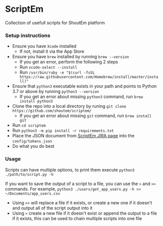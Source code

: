 # ScriptEm

Collection of usefull scripts for ShoutEm platform

### Setup instructions
* Ensure you have `Xcode` installed
  * If not, install it via the App Store
* Ensure you have `brew` installed by running `brew --version`
  * If you get an error, perform the following 2 steps
  * Run `xcode-select --install`
  * Run `/usr/bin/ruby -e "$(curl -fsSL https://raw.githubusercontent.com/Homebrew/install/master/install)"`
* Ensure that `python3` executable exists in your path and points to Python 3.7 or above by running `python3 --version`
  * If you get an error about missing `python3` command, run `brew install python3`
* Clone the repo into a local directory by runing `git clone https://github.com/shoutem/scriptem/`
  * If you get an error about missing `git` command, run `brew install git`
* Run `cd scriptem`
* Run `python3 -m pip install -r requirements.txt`
* Place the JSON document from [ScriptEm JIRA page](https://fiveminutes.jira.com/wiki/spaces/SE/pages/744816647/ScriptEm) into the `config/tokens.json`
* Do what you do best

### Usage

Scripts can have multiple options, to print them execute `python3 ./path/to/script.py -h`

If you want to save the output of a script to a file, you can use the `>` and `>>` commands. For example, `python3 ./users/get_app_users.py -h >> ~/Documents/app_users.csv`
* Using `>>` will replace a file if it exists, or create a new one if it doesn't and output all of the script output into it
* Using `>` create a new file if it doesn't exist or append the output to a file if it exists, this can be used to chain multiple scripts into one file
